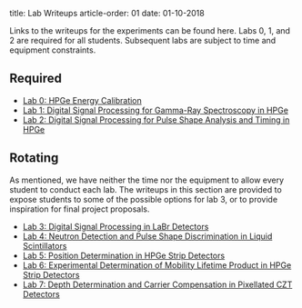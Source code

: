 title: Lab Writeups
article-order: 01
date: 01-10-2018

Links to the writeups for the experiments can be found here.
Labs 0, 1, and 2 are required for all students.
Subsequent labs are subject to time and equipment constraints.

## Required

 - [Lab 0: HPGe Energy Calibration]({filename}/downloads/lab0_writeup.pdf)
 - [Lab 1: Digital Signal Processing for Gamma-Ray Spectroscopy in HPGe]({filename}/downloads/lab1_writeup.pdf)
 - [Lab 2: Digital Signal Processing for Pulse Shape Analysis and Timing in HPGe]({filename}/downloads/lab2_writeup.pdf)

## Rotating

As mentioned, we have neither the time nor the equipment to allow every student
to conduct each lab.
The writeups in this section are provided to expose students to some of the
possible options for lab 3, or to provide inspiration for final project
proposals.

 - [Lab 3: Digital Signal Processing in LaBr Detectors]({filename}/downloads/lab3_writeup.pdf)  
 - [Lab 4: Neutron Detection and Pulse Shape Discrimination in Liquid Scintillators]({filename}/downloads/lab4_writeup.pdf)  
 - [Lab 5: Position Determination in HPGe Strip Detectors]({filename}/downloads/lab5_writeup.pdf)
 - [Lab 6: Experimental Determination of Mobility Lifetime Product in HPGe Strip Detectors]({filename}/downloads/lab6_writeup.pdf)
 - [Lab 7: Depth Determination and Carrier Compensation in Pixellated CZT Detectors]({filename}/downloads/lab7_writeup.pdf)
